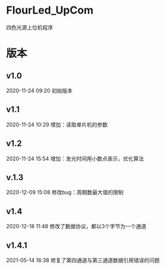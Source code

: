 # FlourLed_UpCom
四色光源上位机程序
# 版本
## v1.0    
2020-11-24  09:20     初始版本
## v1.1    
2020-11-24  10:29     增加：读取单片机的参数
## v1.2    
2020-11-24  15:54     增加：发光时间用小数点表示，优化算法
## v.1.3   
2020-12-09  15:08     修改bug：周期数最大值的限制

## v1.4   
2020-12-18    11:48    修改了数据协议，都以3个字节为一个通道

## v1.4.1
2021-05-14   16:38   修复了第四通道与第三通道数据引用错误的问题
